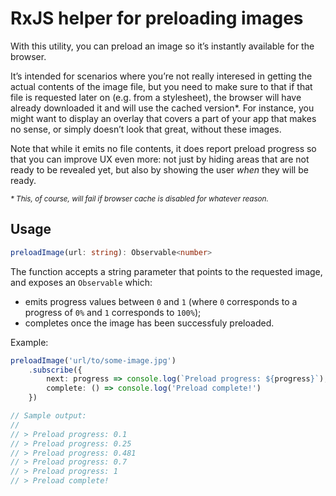 # RxJS helper for preloading images

With this utility, you can preload an image so it’s instantly available for the browser. 

It’s intended for scenarios where you’re not really interesed in getting the actual contents of the image file, but you need to make sure to that if that file is requested later on (e.g. from a stylesheet), the browser will have already downloaded it and will use the cached version*. For instance, you might want to display an overlay that covers a part of your app that makes no sense, or simply doesn’t look that great, without these images.

Note that while it emits no file contents, it does report preload progress so that you can improve UX even more: not just by hiding areas that are not ready to be revealed yet, but also by showing the user *when* they will be ready.

<small>_* This, of course, will fail if browser cache is disabled for whatever reason._</small>

## Usage

```typescript
preloadImage(url: string): Observable<number>
```

The function accepts a string parameter that points to the requested image, and exposes an `Observable` which:
* emits progress values between `0` and `1` (where `0` corresponds to a progress of `0%` and `1` corresponds to `100%`);
* completes once the image has been successfuly preloaded.

Example:
```typescript
preloadImage('url/to/some-image.jpg')
    .subscribe({
        next: progress => console.log(`Preload progress: ${progress}`),
        complete: () => console.log('Preload complete!')
    })

// Sample output:
//
// > Preload progress: 0.1
// > Preload progress: 0.25
// > Preload progress: 0.481
// > Preload progress: 0.7
// > Preload progress: 1
// > Preload complete!
```